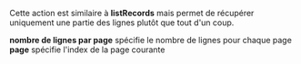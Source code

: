 Cette action est similaire à **listRecords** mais permet de récupérer uniquement une partie des lignes plutôt que tout d'un coup.

**nombre de lignes par page** spécifie le nombre de lignes pour chaque page
**page** spécifie l'index de la page courante